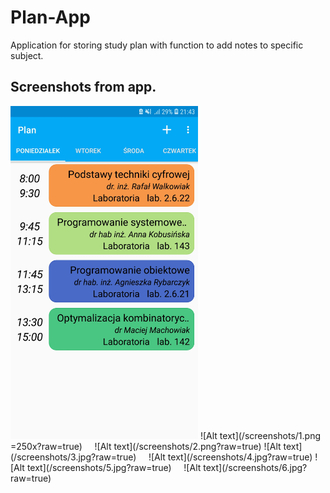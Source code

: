 # Plan-App
Application for storing study plan with function to add notes to specific subject.


## Screenshots from app.  
<img src="/screenshots/1.jpg" width="300">  
![Alt text](/screenshots/1.png =250x?raw=true) &nbsp; &nbsp; ![Alt text](/screenshots/2.png?raw=true)  
![Alt text](/screenshots/3.jpg?raw=true) &nbsp; &nbsp; ![Alt text](/screenshots/4.jpg?raw=true)
![Alt text](/screenshots/5.jpg?raw=true) &nbsp; &nbsp; ![Alt text](/screenshots/6.jpg?raw=true)  

